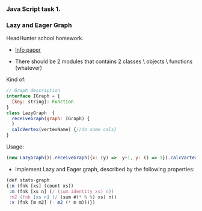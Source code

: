 ### Java Script task 1.
### Lazy and Eager Graph

HeadHunter school homework. 

* [Info paper](http://plumatic.github.io/prismatics-graph-at-strange-loop)

* There should be 2 modules that contains 2 classes \ objects \ functions (whatever)

Kind of:
```javascript
// Graph description
interface IGraph = {
  [key: string]: Function
}
class LazyGraph  {
  receiveGraph(graph: IGraph) {  
  }
  calcVertex(vertexName) {//do some cals}
}
```


Usage: 
```javascript
(new LazyGraph()).receiveGraph({x: (y) =>  y+1, y: () => 1}).calcVartex('x') // 2
```

* Implement Lazy and Eager graph,
described by the following properties:
```javascript
(def stats-graph
{:n (fnk [xs] (count xs))
 :m (fnk [xs n] (/ (sum identity xs) n))
 :m2 (fnk [xs n] (/ (sum #(* % %) xs) n))
 :v (fnk [m m2] (- m2 (* m m)))})
```
